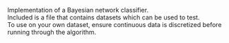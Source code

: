 Implementation of a Bayesian network classifier.\
Included is a file that contains datasets which can be used to test.\
To use on your own dataset, ensure continuous data is discretized before running through the algorithm.
